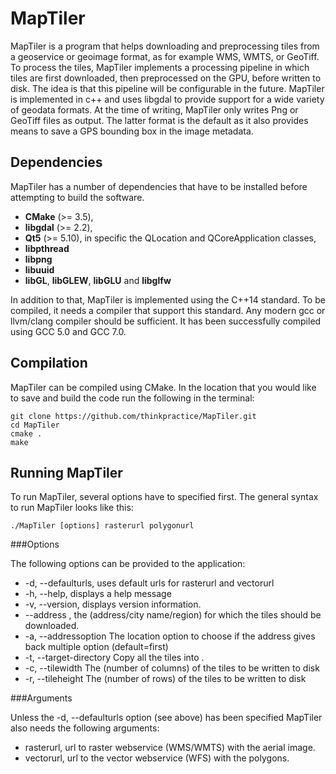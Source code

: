 MapTiler
========

MapTiler is a program that helps downloading and preprocessing tiles from a geoservice or geoimage format, as for example WMS, WMTS, or GeoTiff. To process the tiles, MapTiler implements a processing pipeline in which tiles are first downloaded, then preprocessed on the GPU, before written to disk. The idea is that this pipeline will be configurable in the future. MapTiler is implemented in c++ and uses libgdal to provide support for a wide variety of geodata formats. At the time of writing, MapTiler only writes Png or GeoTiff files as output. The latter format is the default as it also provides means to save a GPS bounding box in the image metadata.


## Dependencies

MapTiler has a number of dependencies that have to be installed before attempting to build the software.
* **CMake** (>= 3.5),
* **libgdal** (>= 2.2),
* **Qt5** (>= 5.10), in specific the QLocation and QCoreApplication classes,
* **libpthread**
* **libpng**
* **libuuid**
* **libGL**, **libGLEW**, **libGLU** and **libglfw**

In addition to that, MapTiler is implemented using the C++14 standard. To be compiled, it needs a compiler that support this standard. Any modern gcc or llvm/clang compiler should be sufficient. It has been successfully compiled using GCC 5.0 and GCC 7.0.

## Compilation

MapTiler can be compiled using CMake. In the location that you would like to save and build the code run the following in the terminal:

~~~~
git clone https://github.com/thinkpractice/MapTiler.git
cd MapTiler
cmake .
make
~~~~

## Running MapTiler

To run MapTiler, several options have to specified first. The general syntax to run MapTiler looks like this:

~~~~
./MapTiler [options] rasterurl polygonurl
~~~~

###Options

The following options can be provided to the application:
* -d, --defaulturls,  uses default urls for rasterurl and vectorurl
* -h, --help, displays a help message
* -v, --version, displays version information.
* --address <location>, the <location> (address/city name/region) for which the tiles should be downloaded.
* -a, --addressoption <locationoption>  The location option to choose if the address gives back multiple option (default=first)
* -t, --target-directory <directory>    Copy all the tiles into <directory>.
* -c, --tilewidth <width>               The <width> (number of columns) of the tiles to be written to disk
* -r, --tileheight <height>   The <height> (number of rows) of the tiles to be written to disk

###Arguments

Unless the -d, --defaulturls option (see above) has been specified MapTiler also needs the following arguments:
* rasterurl, url to raster webservice (WMS/WMTS) with the aerial image.
* vectorurl, url to the vector webservice (WFS) with the polygons.

